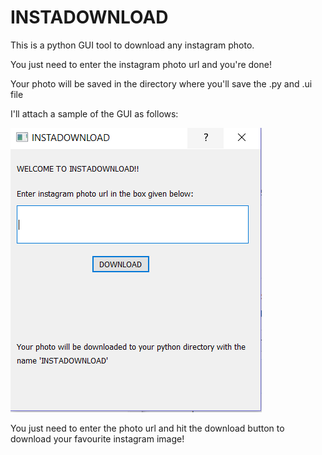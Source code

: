# INSTADOWNLOAD
This is a python GUI tool to download any instagram photo.

You just need to enter the instagram photo url and you're done!

Your photo will be saved in the directory where you'll save the .py and .ui file

I'll attach a sample of the GUI as follows:


![ALT TEXT](https://github.com/GangulyShreyan/INSTADOWNLOAD/blob/master/GUISample.PNG)

You just need to enter the photo url and hit the download button to download your favourite instagram image!
